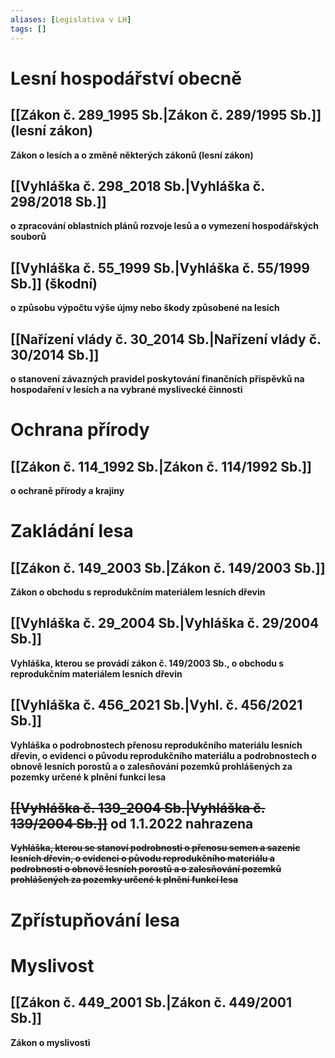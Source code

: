```yaml
---
aliases: [Legislativa v LH]
tags: []
---
```


# Lesní hospodářství obecně

## [[Zákon č. 289_1995 Sb.|Zákon č. 289/1995 Sb.]] (lesní zákon)
**Zákon o lesích a o změně některých zákonů (lesní zákon)**

## [[Vyhláška č. 298_2018 Sb.|Vyhláška č. 298/2018 Sb.]]
**o zpracování oblastních plánů rozvoje lesů a o vymezení hospodářských souborů**

## [[Vyhláška č. 55_1999 Sb.|Vyhláška č. 55/1999 Sb.]] (škodní)
**o způsobu výpočtu výše újmy nebo škody způsobené na lesích**

## [[Nařízení vlády č. 30_2014 Sb.|Nařízení vlády č. 30/2014 Sb.]]
**o stanovení závazných pravidel poskytování finančních příspěvků na hospodaření v lesích a na vybrané myslivecké činnosti**

# Ochrana přírody

## [[Zákon č. 114_1992 Sb.|Zákon č. 114/1992 Sb.]]
**o ochraně přírody a krajiny**

# Zakládání lesa

## [[Zákon č. 149_2003 Sb.|Zákon č. 149/2003 Sb.]]
**Zákon o obchodu s reprodukčním materiálem lesních dřevin**


## [[Vyhláška č. 29_2004 Sb.|Vyhláška č. 29/2004 Sb.]]
**Vyhláška, kterou se provádí zákon č. 149/2003 Sb., o obchodu s reprodukčním materiálem lesních dřevin**

## [[Vyhláška č. 456_2021 Sb.|Vyhl. č. 456/2021 Sb.]]
**Vyhláška o podrobnostech přenosu reprodukčního materiálu lesních dřevin, o evidenci o původu reprodukčního materiálu a podrobnostech o obnově lesních porostů a o zalesňování pozemků prohlášených za pozemky určené k plnění funkcí lesa**

## ~~[[Vyhláška č. 139_2004 Sb.|Vyhláška č. 139/2004 Sb.]]~~ od 1.1.2022 nahrazena 
~~**Vyhláška, kterou se stanoví podrobnosti o přenosu semen a sazenic lesních dřevin, o evidenci o původu reprodukčního materiálu a podrobnosti o obnově lesních porostů a o zalesňování pozemků prohlášených za pozemky určené k plnění funkcí lesa**~~

# Zpřístupňování lesa

# Myslivost

## [[Zákon č. 449_2001 Sb.|Zákon č. 449/2001 Sb.]]
**Zákon o myslivosti**